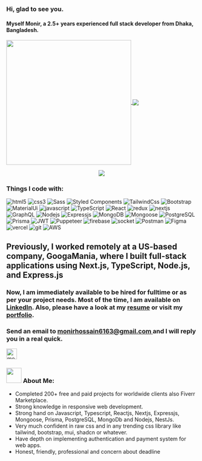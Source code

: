### Hi, glad to see you.
#### Myself Monir, a 2.5+ years experienced full stack developer from Dhaka, Bangladesh.
 <p style="align:center">
  <a href="https://github.com/monir6163" align="center">
   <img align="center" width="330" align="center" src="https://github-readme-stats.vercel.app/api?username=monir6163&hide=contribs,issues&theme=radical&hide_rank=true&count_private=true&include_all_commits=true">
  </a>
  <a href="https://github.com/monir6163/github-readme-stats" align="center">
    <img align="center" src="https://github-readme-stats.anuraghazra1.vercel.app/api/top-langs/?username=monir6163&layout=compact&theme=radical&langs_count=6" />
  </a>
 </p>
 <p align="center">
   <img align="center" src="https://github-readme-streak-stats.herokuapp.com/?user=monir6163&theme=radical&hide_border=true"/>
</p>


### Things I code with:
<p>
  <img alt="html5" src="https://img.shields.io/badge/-HTML5-E34F26?style=flat-square&logo=html5&logoColor=white" />
  <img alt="css3" src="https://img.shields.io/badge/-CSS3-E34F26?style=flat-square&logo=css3&logoColor=white" />
  <img alt="Sass" src="https://img.shields.io/badge/-Sass-CC6699?style=flat-square&logo=sass&logoColor=white" />
  <img alt="Styled Components" src="https://img.shields.io/badge/-Styled_Components-db7092?style=flat-square&logo=styled-components&logoColor=white" />
  <img alt="TailwindCss" src="https://img.shields.io/badge/-TailwindCss-E34F26?style=flat-square&logo=tailwindcss&logoColor=white" />
  <img alt="Bootstrap" src="https://img.shields.io/badge/-Bootstrap-E34F26?style=flat-square&logo=bootstrap&logoColor=white" />
  <img alt="MaterialUi" src="https://img.shields.io/badge/-MaterialUi-E34F26?style=flat-square&logo=mui&logoColor=white" />

   <img alt="javascript" src="https://img.shields.io/badge/-javaScript-007ACC?style=flat-square&logo=javascript&logoColor=yellow" />
   <img alt="TypeScript" src="https://img.shields.io/badge/-TypeScript-007ACC?style=flat-square&logo=typescript&logoColor=white" />

  <img alt="React" src="https://img.shields.io/badge/-React-45b8d8?style=flat-square&logo=react&logoColor=white" />
  <img alt="redux" src="https://img.shields.io/badge/-Redux-764ABC?style=flat-square&logo=redux&logoColor=white" />
  <img alt="nextjs" src="https://img.shields.io/badge/-Nextjs-764ABC?style=flat-square&logo=nextjs&logoColor=white" />
  <img alt="GraphQL" src="https://img.shields.io/badge/-GraphQL-E10098?style=flat-square&logo=graphql&logoColor=white" />

   <img alt="Nodejs" src="https://img.shields.io/badge/-Nodejs-43853d?style=flat-square&logo=Node.js&logoColor=white" />
   <img alt="Expressjs" src="https://img.shields.io/badge/-Expressjs-43853d?style=flat-square&logo=Express.js&logoColor=white" />
   <img alt="MongoDB" src="https://img.shields.io/badge/-MongoDB-13aa52?style=flat-square&logo=mongodb&logoColor=white" />
   <img alt="Mongoose" src="https://img.shields.io/badge/-Mongoose-13aa52?style=flat-square&logo=mongoose&logoColor=white" />
   <img alt="PostgreSQL" src="https://img.shields.io/badge/-PostgreSQL-13aa52?style=flat-square&logo=PostgreSQL&logoColor=white" />
   <img alt="Prisma" src="https://img.shields.io/badge/-Prisma-13aa52?style=flat-square&logo=Prisma&logoColor=white" />
   <img alt="JWT" src="https://img.shields.io/badge/-JWT-13aa52?style=flat-square&logo=JWT&logoColor=white" />
   <img alt="Puppeteer" src="https://img.shields.io/badge/-Puppeteer-13aa52?style=flat-square&logo=Puppeteer&logoColor=white" />
   <img alt="firebase" src="https://img.shields.io/badge/-Firebase-F05032?style=flat-square&logo=firebase&logoColor=white" />
   <img alt="socket" src="https://img.shields.io/badge/-Socket-F05032?style=flat-square&logo=socket&logoColor=white" />
   <img alt="Postman" src="https://img.shields.io/badge/-Postman-F05032?style=flat-square&logo=postman&logoColor=white" />
   <img alt="Figma" src="https://img.shields.io/badge/-Figma-F05032?style=flat-square&logo=figma&logoColor=white" />
   <img alt="vercel" src="https://img.shields.io/badge/-Vercel-F05032?style=flat-square&logo=vercel&logoColor=white" />
   <img alt="git" src="https://img.shields.io/badge/-Git-F05032?style=flat-square&logo=git&logoColor=white" />
   <img alt="AWS" src="https://img.shields.io/badge/-AWS-F05032?style=flat-square&logo=vercel&logoColor=white" />
  
 
</p>

## Previously, I worked remotely at a US-based company, **GoogaMania**, where I built full-stack applications using **Next.js**, **TypeScript**, **Node.js**, and **Express.js** 
### Now, I am immediately available to be hired for fulltime or as per your project needs. Most of the time, I am available on [LinkedIn](https://linkedin.com/in/monirweb). Also, please have a look at my [resume](https://drive.google.com/file/d/16Tpb3dtuN6mYnlc0ehB0nWEog2wXn0L6/view) or visit my [portfolio](https://monirdev.vercel.app).

### Send an email to <ins> monirhossain6163@gmail.com </ins> and I will reply you in a real quick.

<p align="left"> <img src="https://komarev.com/ghpvc/?username=monir6163&label=Profile%20views&color=0e75b6&style=flat" alt="monir6163 " height="28px"  />
</p>


### <img src="https://media.giphy.com/media/WUlplcMpOCEmTGBtBW/giphy.gif" width="40"> **About Me:**

- Completed 200+ free and paid projects for worldwide clients also Fiverr Marketplace.
- Strong knowledge in responsive web development.
- Strong hand on Javascript, Typescript, Reactjs, Nextjs, Expressjs, Mongoose, Prisma, PostgreSQL, MongoDb and Nodejs, NestJs.
- Very much confident in raw css and in any trending css library like tailwind, bootstrap, mui, shadcn or whatever.
- Have depth on implementing authentication and payment system for web apps.
- Honest, friendly, professional and concern about deadline

</br>
